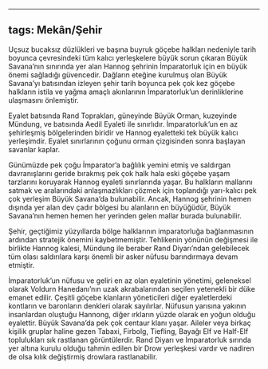 ---
  tags: Mekân/Şehir
  ---
  
  Uçsuz bucaksız düzlükleri ve başına buyruk göçebe halkları nedeniyle tarih boyunca çevresindeki tüm kalıcı yerleşkelere büyük sorun çıkaran Büyük Savana’nın sınırında yer alan Hannog şehrinin İmparatorluk için en büyük önemi sağladığı güvencedir. Dağların eteğine kurulmuş olan Büyük Savana’yı batısından izleyen şehir tarih boyunca pek çok kez göçebe halkların istila ve yağma amaçlı akınlarının İmparatorluk’un derinliklerine ulaşmasını önlemiştir. 
  
  Eyalet batısında Rand Toprakları, güneyinde Büyük Orman, kuzeyinde Mündung, ve batısında Aedil Eyaleti ile sınırlıdır. İmparatorluk’un en az şehirleşmiş bölgelerinden biridir ve Hannog eyaletteki tek büyük kalıcı yerleşimdir. Eyalet sınırlarının çoğunu orman çizgisinden sonra başlayan savanlar kaplar.
  
  Günümüzde pek çoğu İmparator’a bağlılık yemini etmiş ve saldırgan davranışlarını geride bırakmış pek çok halk hala eski göçebe yaşam tarzlarını koruyarak Hannog eyaleti sınırlarında yaşar. Bu halkların mallarını satmak ve aralarındaki anlaşmazlıkları çözmek için toplandığı yarı-kalıcı pek çok yerleşim Büyük Savana’da bulunabilir. Ancak, Hannog şehrinin hemen dışında yer alan dev çadır bölgesi bu alanların en büyüğüdür, Büyük Savana’nın hemen hemen her yerinden gelen mallar burada bulunabilir. 
  
  Şehir, geçtiğimiz yüzyıllarda bölge halklarının imparatorluğa bağlanmasının ardından stratejik önemini kaybetmemiştir. Tehlikenin yönünün değişmesi ile birlikte Hannog kalesi, Mündung ile beraber Rand Diyarı’ndan gelebilecek tüm olası saldırılara karşı önemli bir asker nüfusu barındırmaya devam etmiştir.
  
  İmparatorluk’un nüfusu ve geliri en az olan eyaletinin yönetimi, geleneksel olarak Voldurn Hanedanı’nın uzak akrabalarından seçilen yetenekli bir düke emanet edilir. Çeşitli göçebe klanların yöneticileri diğer eyaletlerdeki kontların ve baronların denkleri olarak sayılırlar.
  Nüfusun yarısına yakının insanlardan oluştuğu Hannong, diğer ırkların yüzde olarak en yoğun olduğu eyalettir. Büyük Savana’da pek çok centaur klanı yaşar. Aileler veya birkaç kişilik gruplar haline gezen Tabaxi, Firbolg, Tiefling, Bayağı Elf ve Half-Elf toplulukları sık rastlanan görüntülerdir. Rand Diyarı ve İmparatorluk sırında yer altına kurulu olduğu tahmin edilen bir Drow yerleşkesi vardır ve nadiren de olsa kılık değiştirmiş drowlara rastlanabilir.
  
  